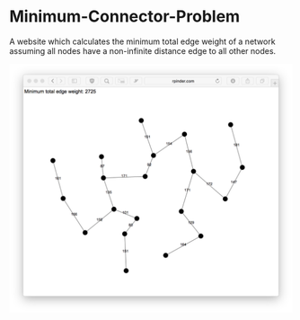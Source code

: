 # Minimum-Connector-Problem
A website which calculates the minimum total edge weight of a network assuming all nodes have a non-infinite distance edge to all other nodes.

![Example Screenshot](example-screenshot.png)
